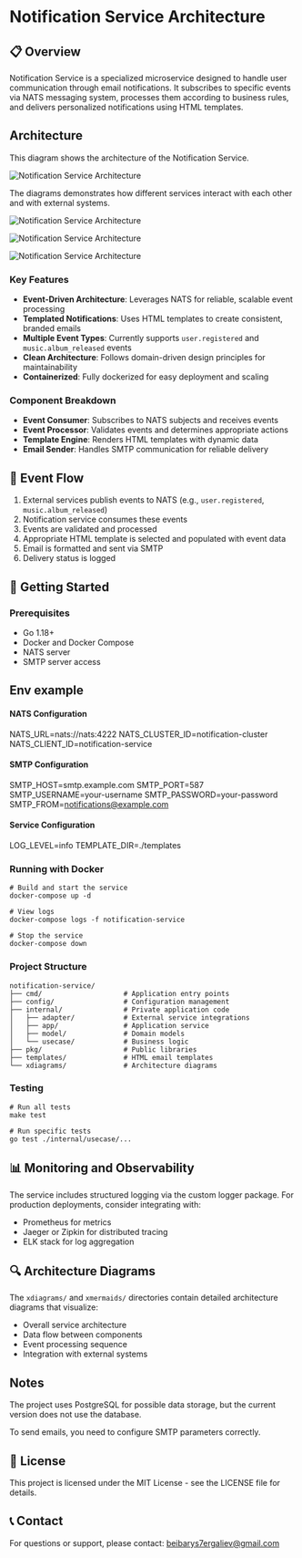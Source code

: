 # Notification Service Architecture

## 📋 Overview

Notification Service is a specialized microservice designed to handle user communication through email notifications. It subscribes to specific events via NATS messaging system, processes them according to business rules, and delivers personalized notifications using HTML templates.


## Architecture
This diagram shows the architecture of the Notification Service.

![Notification Service Architecture](./xdiagrams/diagram.svg)

The diagrams demonstrates how different services interact with each other and with external systems.

![Notification Service Architecture](./xdiagrams/diagram1.svg)

![Notification Service Architecture](./xdiagrams/diagram2.svg)

![Notification Service Architecture](./xdiagrams/diagram3.svg)

### Key Features

- **Event-Driven Architecture**: Leverages NATS for reliable, scalable event processing
- **Templated Notifications**: Uses HTML templates to create consistent, branded emails
- **Multiple Event Types**: Currently supports `user.registered` and `music.album_released` events
- **Clean Architecture**: Follows domain-driven design principles for maintainability
- **Containerized**: Fully dockerized for easy deployment and scaling

### Component Breakdown

- **Event Consumer**: Subscribes to NATS subjects and receives events
- **Event Processor**: Validates events and determines appropriate actions
- **Template Engine**: Renders HTML templates with dynamic data
- **Email Sender**: Handles SMTP communication for reliable delivery


## 🔄 Event Flow

1. External services publish events to NATS (e.g., `user.registered`, `music.album_released`)
2. Notification service consumes these events
3. Events are validated and processed
4. Appropriate HTML template is selected and populated with event data
5. Email is formatted and sent via SMTP
6. Delivery status is logged

## 🚀 Getting Started

### Prerequisites

- Go 1.18+
- Docker and Docker Compose
- NATS server
- SMTP server access

## Env example
#### NATS Configuration
NATS_URL=nats://nats:4222
NATS_CLUSTER_ID=notification-cluster
NATS_CLIENT_ID=notification-service

#### SMTP Configuration
SMTP_HOST=smtp.example.com
SMTP_PORT=587
SMTP_USERNAME=your-username
SMTP_PASSWORD=your-password
SMTP_FROM=notifications@example.com

#### Service Configuration
LOG_LEVEL=info
TEMPLATE_DIR=./templates

### Running with Docker

```shellscript
# Build and start the service
docker-compose up -d

# View logs
docker-compose logs -f notification-service

# Stop the service
docker-compose down
```

### Project Structure

```plaintext
notification-service/
├── cmd/                    # Application entry points
├── config/                 # Configuration management
├── internal/               # Private application code
│   ├── adapter/            # External service integrations
│   ├── app/                # Application service
│   ├── model/              # Domain models
│   └── usecase/            # Business logic
├── pkg/                    # Public libraries
├── templates/              # HTML email templates
└── xdiagrams/              # Architecture diagrams
```

### Testing

```shellscript
# Run all tests
make test

# Run specific tests
go test ./internal/usecase/...
```

## 📊 Monitoring and Observability

The service includes structured logging via the custom logger package. For production deployments, consider integrating with:

- Prometheus for metrics
- Jaeger or Zipkin for distributed tracing
- ELK stack for log aggregation

## 🔍 Architecture Diagrams

The `xdiagrams/` and `xmermaids/` directories contain detailed architecture diagrams that visualize:

- Overall service architecture
- Data flow between components
- Event processing sequence
- Integration with external systems

## Notes
The project uses PostgreSQL for possible data storage, but the current version does not use the database.

To send emails, you need to configure SMTP parameters correctly.

## 📝 License

This project is licensed under the MIT License - see the LICENSE file for details.

## 📞 Contact

For questions or support, please contact: [beibarys7ergaliev@gmail.com](mailto:beibarys7ergaliev@gmail.com)
